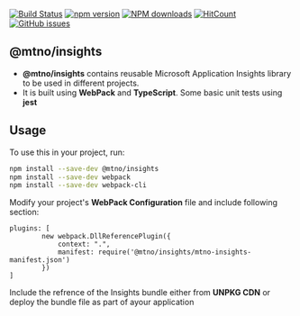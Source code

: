 [![Build Status](https://dev.azure.com/talha0113/Open%20Source/_apis/build/status/ApplicationInsights)](https://dev.azure.com/talha0113/Open%20Source/_build/latest?definitionId=35)
[![npm version](https://badge.fury.io/js/%40mtno%2Finsights.svg)](https://badge.fury.io/js/%40mtno%2Finsights)
[![NPM downloads](https://img.shields.io/npm/dm/@mtno/insights.svg?style=flat)](https://npmjs.org/package/@mtno/insights)
[![HitCount](http://hits.dwyl.io/talha0113/ApplicationInsights.svg)](http://hits.dwyl.io/talha0113/ApplicationInsights)
[![GitHub issues](https://img.shields.io/github/issues/talha0113/ApplicationInsights.svg)](https://github.com/talha0113/ApplicationInsights/issues)



## @mtno/insights 

- **@mtno/insights** contains reusable Microsoft Application Insights library to be used in different projects.
- It is built using **WebPack** and **TypeScript**. Some basic unit tests using **jest**

## Usage

To use this in your project, run:
```sh
npm install --save-dev @mtno/insights
npm install --save-dev webpack
npm install --save-dev webpack-cli
```
Modify your project's **WebPack Configuration**  file and include following section:
```
plugins: [
        new webpack.DllReferencePlugin({
            context: ".",
            manifest: require('@mtno/insights/mtno-insights-manifest.json')
        })
]
```
Include the refrence of the Insights bundle either from **UNPKG CDN** or deploy the bundle file as part of ayour application



